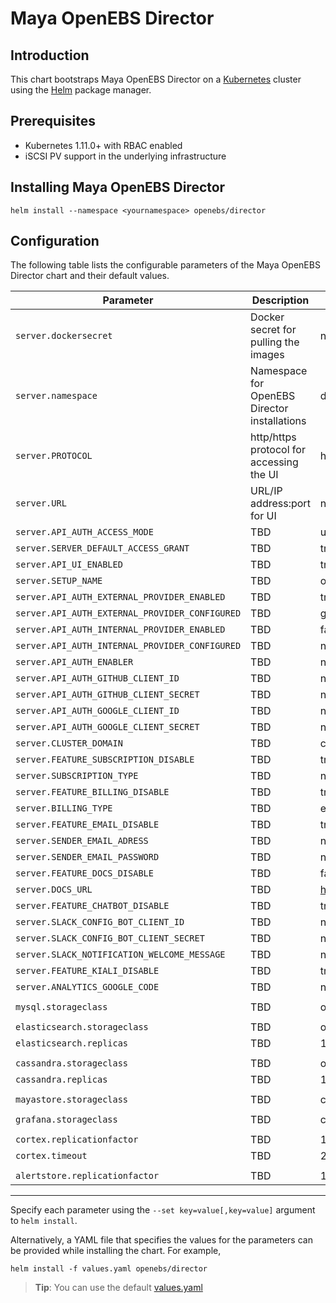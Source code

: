 Maya OpenEBS Director
=====================


Introduction
------------

This chart bootstraps Maya OpenEBS Director on a [Kubernetes](http://kubernetes.io) cluster using the [Helm](https://helm.sh) package manager.

## Prerequisites
- Kubernetes 1.11.0+ with RBAC enabled
- iSCSI PV support in the underlying infrastructure

## Installing Maya OpenEBS Director
```
helm install --namespace <yournamespace> openebs/director
```

## Configuration

The following table lists the configurable parameters of the Maya OpenEBS Director chart and their default values.

| Parameter                                       | Description                                   | Default                                   |
| ------------------------------------------------|-----------------------------------------------| ------------------------------------------|
| `server.dockersecret`                           | Docker secret for pulling the images          |      none                                 |
| `server.namespace`                              | Namespace for OpenEBS Director installations  |      default                              |
| `server.PROTOCOL`                               | http/https protocol for accessing the UI      |      http                                 |
| `server.URL`                                    | URL/IP address:port for UI                    |      none                                 |
| `server.API_AUTH_ACCESS_MODE`                   | TBD                                           |      unrestricted                         |
| `server.SERVER_DEFAULT_ACCESS_GRANT`            | TBD                                           |      true                                 |
| `server.API_UI_ENABLED`                         | TBD                                           |      true                                 |
| `server.SETUP_NAME`                             | TBD                                           |      openebs-director                     |
| `server.API_AUTH_EXTERNAL_PROVIDER_ENABLED`     | TBD                                           |      true                                 |
| `server.API_AUTH_EXTERNAL_PROVIDER_CONFIGURED`  | TBD                                           |      githubconfig                         |
| `server.API_AUTH_INTERNAL_PROVIDER_ENABLED`     | TBD                                           |      false                                |
| `server.API_AUTH_INTERNAL_PROVIDER_CONFIGURED`  | TBD                                           |      none                                 |
| `server.API_AUTH_ENABLER`                       | TBD                                           |      none                                 |
| `server.API_AUTH_GITHUB_CLIENT_ID`              | TBD                                           |      none                                 |
| `server.API_AUTH_GITHUB_CLIENT_SECRET`          | TBD                                           |      none                                 |
| `server.API_AUTH_GOOGLE_CLIENT_ID`              | TBD                                           |      none                                 |
| `server.API_AUTH_GOOGLE_CLIENT_SECRET`          | TBD                                           |      none                                 |
| `server.CLUSTER_DOMAIN`                         | TBD                                           |      cluster.local                        |
| `server.FEATURE_SUBSCRIPTION_DISABLE`           | TBD                                           |      true                                 |
| `server.SUBSCRIPTION_TYPE`                      | TBD                                           |      none                                 |
| `server.FEATURE_BILLING_DISABLE`                | TBD                                           |      true                                 |
| `server.BILLING_TYPE`                           | TBD                                           |      external                             |
| `server.FEATURE_EMAIL_DISABLE`                  | TBD                                           |      true                                 |
| `server.SENDER_EMAIL_ADRESS`                    | TBD                                           |      none                                 |
| `server.SENDER_EMAIL_PASSWORD`                  | TBD                                           |      none                                 |
| `server.FEATURE_DOCS_DISABLE`                   | TBD                                           |      false                                |
| `server.DOCS_URL`                               | TBD                                           |      https://docs.mayaonline.io           |
| `server.FEATURE_CHATBOT_DISABLE`                | TBD                                           |      true                                 |
| `server.SLACK_CONFIG_BOT_CLIENT_ID`             | TBD                                           |      none                                 |
| `server.SLACK_CONFIG_BOT_CLIENT_SECRET`         | TBD                                           |      none                                 |
| `server.SLACK_NOTIFICATION_WELCOME_MESSAGE`     | TBD                                           |      none                                 |
| `server.FEATURE_KIALI_DISABLE`                  | TBD                                           |      true                                 |
| `server.ANALYTICS_GOOGLE_CODE`                  | TBD                                           |      none                                 |
|                                                 |                                               |                                           |
| `mysql.storageclass`                            | TBD                                           |      openebs-jiva-default                 |
|                                                 |                                               |                                           |
| `elasticsearch.storageclass`                    | TBD                                           |      openebs-hostpath                     |
| `elasticsearch.replicas`                        | TBD                                           |      1                                    |
|                                                 |                                               |                                           |
| `cassandra.storageclass`                        | TBD                                           |      openebs-hostpath                     |
| `cassandra.replicas`                            | TBD                                           |      1                                    |
|                                                 |                                               |                                           |
| `mayastore.storageclass`                        | TBD                                           |      cstor-storage-class                  |
|                                                 |                                               |                                           |
| `grafana.storageclass`                          | TBD                                           |      cstor-storage-class                  |
|                                                 |                                               |                                           |
| `cortex.replicationfactor`                      | TBD                                           |      1                                    |
| `cortex.timeout`                                | TBD                                           |      20s                                  |
|                                                 |                                               |                                           |
| `alertstore.replicationfactor`                  | TBD                                           |      1                                    |
-----------------------------------------------------------------------------------------------------------------------------------------------


Specify each parameter using the `--set key=value[,key=value]` argument to `helm install`.

Alternatively, a YAML file that specifies the values for the parameters can be provided while installing the chart. For example,

```shell
helm install -f values.yaml openebs/director
```

> **Tip**: You can use the default [values.yaml](values.yaml)
